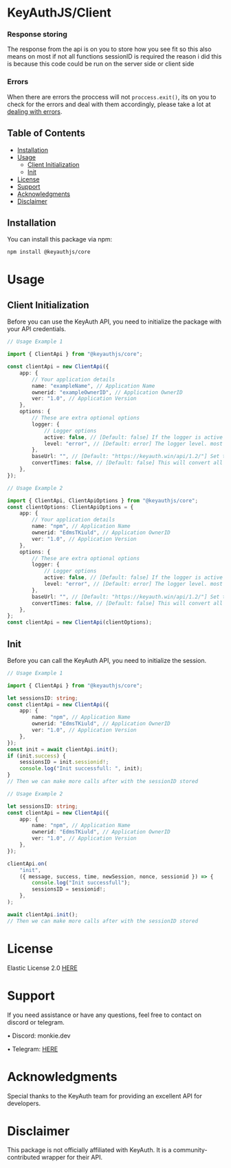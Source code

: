 # KeyAuthJS/Client

### Response storing

The response from the api is on you to store how you see fit so this also means on most if not all functions sessionID is required the reason i did this is because this code could be run on the server side or client side

### Errors

When there are errors the proccess will not `proccess.exit()`, its on you to check for the errors and deal with them accordingly, please take a lot at [dealing with errors](#errors).

## Table of Contents

-   [Installation](#installation)
-   [Usage](#usage)
    -   [Client Initialization](#client-initialization)
    -   [Init](#init)
-   [License](#license)
-   [Support](#support)
-   [Acknowledgments](#acknowledgments)
-   [Disclaimer](#disclaimer)

## Installation

You can install this package via npm:

```bash
npm install @keyauthjs/core
```

# Usage

## Client Initialization

Before you can use the KeyAuth API, you need to initialize the package with your API credentials.

```typescript
// Usage Example 1

import { ClientApi } from "@keyauthjs/core";

const clientApi = new ClientApi({
    app: {
        // Your application details
        name: "exampleName", // Application Name
        ownerid: "exampleOwnerID", // Application OwnerID
        ver: "1.0", // Application Version
    },
    options: {
        // These are extra optional options
        logger: {
            // Logger options
            active: false, // [Default: false] If the logger is active or not
            level: "error", // [Default: error] The logger level. most of the time this should be set to error
        },
        baseUrl: "", // [Default: "https://keyauth.win/api/1.2/"] Set the base url used
        convertTimes: false, // [Default: false] This will convert all times on a user subscriptions to local time string,
    },
});
```

```typescript
// Usage Example 2

import { ClientApi, ClientApiOptions } from "@keyauthjs/core";
const clientOptions: ClientApiOptions = {
    app: {
        // Your application details
        name: "npm", // Application Name
        ownerid: "EdmsTKiuld", // Application OwnerID
        ver: "1.0", // Application Version
    },
    options: {
        // These are extra optional options
        logger: {
            // Logger options
            active: false, // [Default: false] If the logger is active or not
            level: "error", // [Default: error] The logger level. most of the time this should be set to error
        },
        baseUrl: "", // [Default: "https://keyauth.win/api/1.2/"] Set the base url used
        convertTimes: false, // [Default: false] This will convert all times on a user subscriptions to local time string,
    },
};
const clientApi = new ClientApi(clientOptions);
```

## Init

Before you can call the KeyAuth API, you need to initialize the session.

```typescript
// Usage Example 1

import { ClientApi } from "@keyauthjs/core";

let sessionsID: string;
const clientApi = new ClientApi({
    app: {
        name: "npm", // Application Name
        ownerid: "EdmsTKiuld", // Application OwnerID
        ver: "1.0", // Application Version
    },
});
const init = await clientApi.init();
if (init.success) {
    sessionsID = init.sessionid!;
    console.log("Init successfull: ", init);
}
// Then we can make more calls after with the sessionID stored
```

```typescript
// Usage Example 2

let sessionsID: string;
const clientApi = new ClientApi({
    app: {
        name: "npm", // Application Name
        ownerid: "EdmsTKiuld", // Application OwnerID
        ver: "1.0", // Application Version
    },
});

clientApi.on(
    "init",
    ({ message, success, time, newSession, nonce, sessionid }) => {
        console.log("Init successfull");
        sessionsID = sessionid!;
    },
);

await clientApi.init();
// Then we can make more calls after with the sessionID stored
```

# License

Elastic License 2.0 [HERE](https://github.com/lIMonkieIl/keyauth-npm/blob/dev/LICENSE)

# Support

If you need assistance or have any questions, feel free to contact on discord or telegram.

• Discord: monkie.dev

• Telegram: [HERE](https://t.me/lIMonkieIl)

# Acknowledgments

Special thanks to the KeyAuth team for providing an excellent API for developers.

# Disclaimer

This package is not officially affiliated with KeyAuth. It is a community-contributed wrapper for their API.

